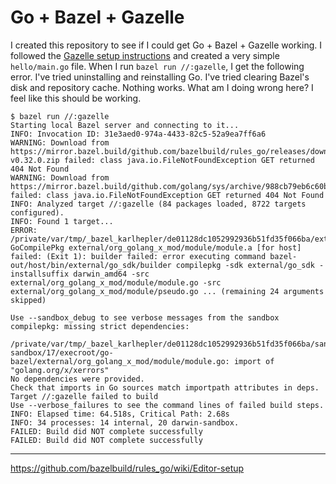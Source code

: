 # Go + Bazel + Gazelle

I created this repository to see if I could get Go + Bazel + Gazelle working. I followed the [Gazelle setup instructions](https://github.com/bazelbuild/bazel-gazelle#running-gazelle-with-bazel) and created a very simple `hello/main.go` file. When I run `bazel run //:gazelle`, I get the following error. I've tried uninstalling and reinstalling Go. I've tried clearing Bazel's disk and repository cache. Nothing works. What am I doing wrong here? I feel like this should be working.

```
$ bazel run //:gazelle
Starting local Bazel server and connecting to it...
INFO: Invocation ID: 31e3aed0-974a-4433-82c5-52a9ea7ff6a6
WARNING: Download from https://mirror.bazel.build/github.com/bazelbuild/rules_go/releases/download/v0.32.0/rules_go-v0.32.0.zip failed: class java.io.FileNotFoundException GET returned 404 Not Found
WARNING: Download from https://mirror.bazel.build/github.com/golang/sys/archive/988cb79eb6c60b82d4b236dd5d6ffd415d9a8425.zip failed: class java.io.FileNotFoundException GET returned 404 Not Found
INFO: Analyzed target //:gazelle (84 packages loaded, 8722 targets configured).
INFO: Found 1 target...
ERROR: /private/var/tmp/_bazel_karlhepler/de01128dc1052992936b51fd35f066ba/external/org_golang_x_mod/module/BUILD.bazel:3:11: GoCompilePkg external/org_golang_x_mod/module/module.a [for host] failed: (Exit 1): builder failed: error executing command bazel-out/host/bin/external/go_sdk/builder compilepkg -sdk external/go_sdk -installsuffix darwin_amd64 -src external/org_golang_x_mod/module/module.go -src external/org_golang_x_mod/module/pseudo.go ... (remaining 24 arguments skipped)

Use --sandbox_debug to see verbose messages from the sandbox
compilepkg: missing strict dependencies:
	/private/var/tmp/_bazel_karlhepler/de01128dc1052992936b51fd35f066ba/sandbox/darwin-sandbox/17/execroot/go-bazel/external/org_golang_x_mod/module/module.go: import of "golang.org/x/xerrors"
No dependencies were provided.
Check that imports in Go sources match importpath attributes in deps.
Target //:gazelle failed to build
Use --verbose_failures to see the command lines of failed build steps.
INFO: Elapsed time: 64.518s, Critical Path: 2.68s
INFO: 34 processes: 14 internal, 20 darwin-sandbox.
FAILED: Build did NOT complete successfully
FAILED: Build did NOT complete successfully
```

---

https://github.com/bazelbuild/rules_go/wiki/Editor-setup
